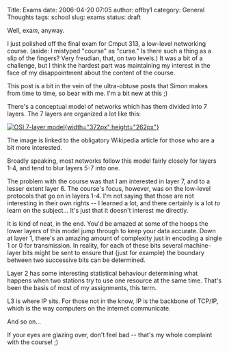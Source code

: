Title: Exams
date: 2006-04-20 07:05
author: offby1
category: General Thoughts
tags: school
slug: exams
status: draft

Well, exa*m*, anyway.

I just polished off the final exam for Cmput 313, a low-level networking course. (aside: I mistyped "course" as "curse." Is there such a thing as a slip of the fingers? Very freudian, that, on two levels.) It was a bit of a challenge, but I think the hardest part was maintaining my interest in the face of my disappointment about the content of the course.

This post is a bit in the vein of the ultra-obtuse posts that Simon makes from time to time, so bear with me. I'm a bit new at this ;)

There's a conceptual model of networks which has them divided into 7 layers. The 7 layers are organized a lot like this:

[![OSI 7-layer model](http://offby1.files.wordpress.com/2006/04/osi_model.jpg){width="372px" height="262px"}](http://en.wikipedia.org/wiki/OSI_model)

The image is linked to the obligatory Wikipedia article for those who are a bit more interested.

Broadly speaking, most networks follow this model fairly closely for layers 1-4, and tend to blur layers 5-7 into one.

The problem with the course was that I am interested in layer 7, and to a lesser extent layer 6. The course's focus, however, was on the low-level protocols that go on in layers 1-4. I'm not saying that those are not interesting in their own rights \-- I learned a lot, and there certainly is a lot *to* learn on the subject\... It's just that it doesn't interest me directly.

It is kind of neat, in the end. You'd be amazed at some of the hoops the lower layers of this model jump through to keep your data accurate. Down at layer 1, there's an amazing amount of complexity just in encoding a single 1 or 0 for transmission. In reality, for each of these bits several machine-layer bits might be sent to ensure that (just for example) the boundary between two successive bits can be determined.

Layer 2 has some interesting statistical behaviour determining what happens when two stations try to use one resource at the same time. That's been the basis of most of my assignments, this term.

L3 is where IP sits. For those not in the know, IP is the backbone of TCP/IP, which is the way computers on the internet communicate.

And so on\...

If your eyes are glazing over, don't feel bad -- that's my whole complaint with the course! ;)
